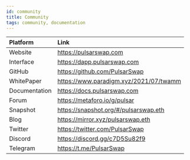 ```yaml
---
id: community
title: Community
tags: community, documentation
---
```


| Platform      | Link                                         |
| :------------ | :------------------------------------------- |
| Website       | <https://pulsarswap.com>                     |
| Interface     | <https://dapp.pulsarswap.com>                |
| GitHub        | <https://github.com/PulsarSwap>              |
| WhitePaper    | <https://www.paradigm.xyz/2021/07/twamm>     |
| Documentation | <https://docs.pulsarswap.com>                |
| Forum         | <https://metaforo.io/g/pulsar>               |
| Snapshot      | <https://snapshot.org/#/pulsarswap.eth>      |
| Blog          | <https://mirror.xyz/pulsarswap.eth>          |
| Twitter       | <https://twitter.com/PulsarSwap>             |
| Discord       | <https://discord.gg/c7D5Su82f9>              |
| Telegram      | <https://t.me/PulsarSwap>                    |
